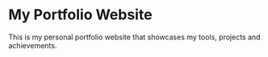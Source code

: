 # My Portfolio Website

This is my personal portfolio website that showcases my tools, projects and achievements.